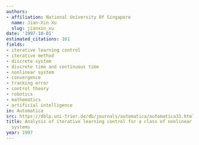 ```yaml
---
authors:
- affiliation: National University Of Singapore
  name: Jian-Xin Xu
  slug: jianxin_xu
date: '1997-10-01'
estimated_citations: 161
fields:
- iterative learning control
- iterative method
- discrete system
- discrete time and continuous time
- nonlinear system
- convergence
- tracking error
- control theory
- robotics
- mathematics
- artificial intelligence
in: Automatica
src: https://dblp.uni-trier.de/db/journals/automatica/automatica33.html#Xu97
title: Analysis of iterative learning control for a class of nonlinear discrete-time
  systems
year: 1997
---
```

